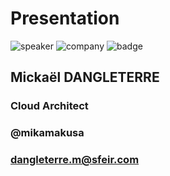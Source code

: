 <!-- .slide: class="speaker-slide" -->

# Presentation

![speaker](./assets/images/speakers/md.png)
![company](./assets/images/logo-sfeir-blanc.png)
![badge](./assets/images/Terraform-Associate-Badge.png)


<h2> Mickaël <span>DANGLETERRE</span></h2>

### Cloud Architect
<!-- .element: class="icon-rule icon-first" -->

### @mikamakusa
<!-- .element: class="icon-twitter icon-second" -->

### dangleterre.m@sfeir.com
<!-- .element: class="icon-mail icon-third" -->
